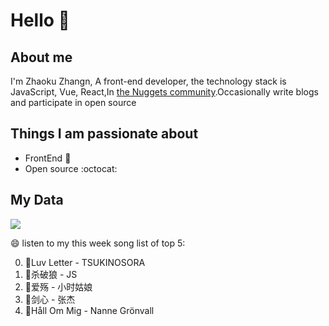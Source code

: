 # Hello 👋

## About me

I'm Zhaoku Zhangn, A front-end developer, the technology stack is JavaScript, Vue, React,In [the Nuggets community](https://juejin.cn/user/2999123452110574).Occasionally write blogs and participate in open source 

## Things I am passionate about

- FrontEnd :robot:
- Open source :octocat:

## My Data
<img src="https://github-readme-stats.vercel.app/api/top-langs/?username=Husky-Yellow" />

😄 listen to my this week song list of top 5:

0. 🌈Luv Letter - TSUKINOSORA
1. 🌈杀破狼 - JS
2. 🌈爱殇 - 小时姑娘
3. 🌈剑心 - 张杰
4. 🌈Håll Om Mig - Nanne Grönvall

